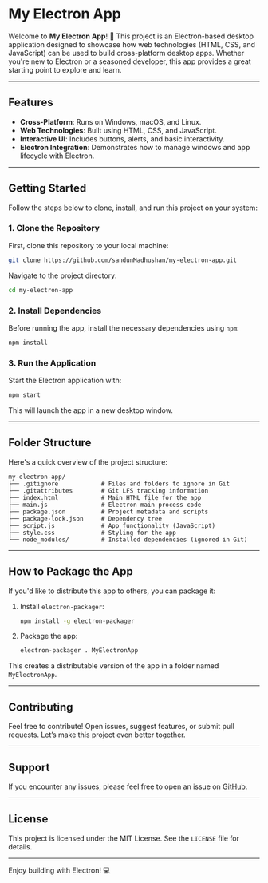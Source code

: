 # My Electron App

Welcome to **My Electron App**! 🚀 This project is an Electron-based desktop application designed to showcase how web technologies (HTML, CSS, and JavaScript) can be used to build cross-platform desktop apps. Whether you're new to Electron or a seasoned developer, this app provides a great starting point to explore and learn.

---

## Features

- **Cross-Platform**: Runs on Windows, macOS, and Linux.
- **Web Technologies**: Built using HTML, CSS, and JavaScript.
- **Interactive UI**: Includes buttons, alerts, and basic interactivity.
- **Electron Integration**: Demonstrates how to manage windows and app lifecycle with Electron.

---

## Getting Started

Follow the steps below to clone, install, and run this project on your system:

### 1. Clone the Repository

First, clone this repository to your local machine:

```bash
git clone https://github.com/sandunMadhushan/my-electron-app.git
```

Navigate to the project directory:

```bash
cd my-electron-app
```

### 2. Install Dependencies

Before running the app, install the necessary dependencies using `npm`:

```bash
npm install
```

### 3. Run the Application

Start the Electron application with:

```bash
npm start
```

This will launch the app in a new desktop window.

---

## Folder Structure

Here's a quick overview of the project structure:

```
my-electron-app/
├── .gitignore            # Files and folders to ignore in Git
├── .gitattributes        # Git LFS tracking information
├── index.html            # Main HTML file for the app
├── main.js               # Electron main process code
├── package.json          # Project metadata and scripts
├── package-lock.json     # Dependency tree
├── script.js             # App functionality (JavaScript)
├── style.css             # Styling for the app
└── node_modules/         # Installed dependencies (ignored in Git)
```

---

## How to Package the App

If you'd like to distribute this app to others, you can package it:

1. Install `electron-packager`:

   ```bash
   npm install -g electron-packager
   ```

2. Package the app:
   ```bash
   electron-packager . MyElectronApp
   ```

This creates a distributable version of the app in a folder named `MyElectronApp`.

---

## Contributing

Feel free to contribute! Open issues, suggest features, or submit pull requests. Let’s make this project even better together.

---

## Support

If you encounter any issues, please feel free to open an issue on [GitHub](https://github.com/sandunMadhushan/my-electron-app/issues).

---

## License

This project is licensed under the MIT License. See the `LICENSE` file for details.

---

Enjoy building with Electron! 💻
